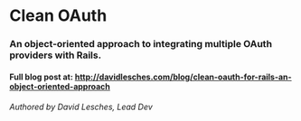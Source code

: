 # Clean OAuth
### An object-oriented approach to integrating multiple OAuth providers with Rails.
#### Full blog post at: http://davidlesches.com/blog/clean-oauth-for-rails-an-object-oriented-approach
###### Authored by David Lesches, Lead Dev